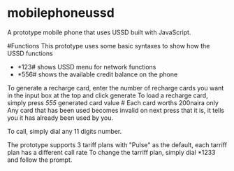 # mobilephoneussd
A prototype mobile phone that uses USSD built with JavaScript.

#Functions 
This prototype uses some basic syntaxes to show how the USSD functions
- *123# shows USSD menu for network functions
- *556# shows the available credit balance on the phone

 To generate a recharge card, enter the number of recharge cards you want in the input box at the top and click generate
 To load a recharge card, simply press *555* generated card value #
 Each card worths 200naira only
 Any card that has been used becomes invalid on next press that it is, it tells you it has already been used by you.
 
 To call, simply dial any 11 digits number.
 
 The prototype supports 3 tariff plans with "Pulse" as the default, each tarriff plan has a different call rate
 To change the tarriff plan, simply dial *1233 and follow the prompt.
 
 
